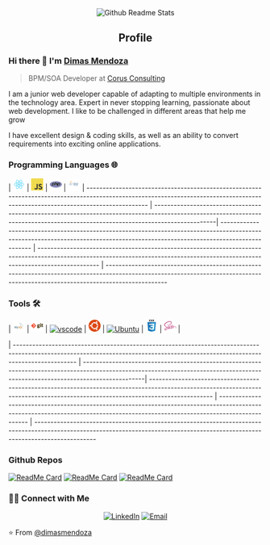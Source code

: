 <p align="center">
 <img width="100px" src="https://res.cloudinary.com/anuraghazra/image/upload/v1594908242/logo_ccswme.svg" align="center" alt="Github Readme Stats" />
 <h2 align="center">Profile</h2>
</p>

### Hi there 👋 I'm [Dimas Mendoza](https://img.freepik.com/vector-gratis/proximamente-fondo-diseno-spot-light_1017-25515.jpg?size=626&ext=jpg)

> BPM/SOA Developer at [Corus Consulting](https://www.corusconsulting.com/)

<!-- <img src="https://komarev.com/ghpvc/?username=anandmainali" alt="anandmainali" /> -->

<div>
 <p>
I am a junior web developer capable of adapting to multiple environments in the technology area. Expert in never stopping learning, passionate about web development. I like to be challenged in different areas that help me grow

I have excellent design & coding skills, as well as an ability to convert requirements into exciting online applications.

</p>
</div>

### Programming Languages 🌐

| [<img src="https://raw.githubusercontent.com/github/explore/80688e429a7d4ef2fca1e82350fe8e3517d3494d/topics/react/react.png" alt="React" width="24">](https://es.reactjs.org/) 
| [<img src="https://raw.githubusercontent.com/github/explore/80688e429a7d4ef2fca1e82350fe8e3517d3494d/topics/javascript/javascript.png" alt="jQuery" width="24">](https://www.javascript.com/) | [<img src="https://raw.githubusercontent.com/github/explore/80688e429a7d4ef2fca1e82350fe8e3517d3494d/topics/php/php.png" alt="PHP" width="24">](https://www.php.net/) | [<img src="https://raw.githubusercontent.com/github/explore/80688e429a7d4ef2fca1e82350fe8e3517d3494d/topics/java/java.png" alt="JAVA" width="24">](https://www.java.com/es/) 
| ------------------------------------------------------------------------------------------------------------------------------------------------------------------------------- | -------------------------------------------------------------------------------------------------------------------------------------------------------------------------------| -------------------------------------------------------------------------------------------------------------------------------------------------------------------------------
| ------------------------------------------------------------------------------------------------------------------------------------------------------------------------------- 
| ------------------------------------------------------------------------------------------------------------------------------------------------------------------------------- 

### Tools 🛠️

| [<img src="https://raw.githubusercontent.com/github/explore/80688e429a7d4ef2fca1e82350fe8e3517d3494d/topics/mysql/mysql.png" alt="mysql" width="24">](https://www.mysql.com/) | [<img src="https://raw.githubusercontent.com/github/explore/80688e429a7d4ef2fca1e82350fe8e3517d3494d/topics/git/git.png" alt="Git" width="24">](https://git-scm.com/) | [<img src="https://upload.wikimedia.org/wikipedia/commons/thumb/2/2d/Visual_Studio_Code_1.18_icon.svg/1200px-Visual_Studio_Code_1.18_icon.svg.png" alt="vscode" width="24">](https://code.visualstudio.com/) | [<img src="https://raw.githubusercontent.com/github/explore/80688e429a7d4ef2fca1e82350fe8e3517d3494d/topics/ubuntu/ubuntu.png" alt="Ubuntu" width="24">](https://ubuntu.com/) | [<img src="https://es.wikipedia.org/wiki/HTML5#/media/Archivo:HTML5_logo_and_wordmark.svg" alt="Ubuntu" width="24">](https://developer.mozilla.org/es/docs/Web/Guide/HTML/HTML5) | [<img src="https://raw.githubusercontent.com/github/explore/80688e429a7d4ef2fca1e82350fe8e3517d3494d/topics/css/css.png" alt="CSS" width="24">](https://developer.mozilla.org/es/docs/Web/CSS) | [<img src="https://raw.githubusercontent.com/github/explore/80688e429a7d4ef2fca1e82350fe8e3517d3494d/topics/sass/sass.png" alt="CSS" width="24">](https://sass-lang.com/) |
 
| ------------------------------------------------------------------------------------------------------------------------------------------------------------------------------- | -------------------------------------------------------------------------------------------------------------------------------------------------------------------------------| -------------------------------------------------------------------------------------------------------------------------------------------------------------------------------
| ------------------------------------------------------------------------------------------------------------------------------------------------------------------------------- 
| ------------------------------------------------------------------------------------------------------------------------------------------------------------------------------- 


<!-- ### Github Stats

[![Anand K. Mainali GitHub Stats](https://github-readme-stats.vercel.app/api?username=anandmainali&show_icons=true&count_private=true)](https://github.com/anandmainali) -->

### Github Repos

[![ReadMe Card](https://github-readme-stats.vercel.app/api/pin/?username=dimasmendoza&repo=Focus-Project&show_owner=true)](https://github.com/dimasmendoza/Focus-Project)
[![ReadMe Card](https://github-readme-stats.vercel.app/api/pin/?username=dimasmendoza&repo=finders-FE&show_owner=true)](https://github.com/dimasmendoza/finders-FE)
[![ReadMe Card](https://github-readme-stats.vercel.app/api/pin/?username=dimasmendoza&repo=CheaPlatzi&show_owner=true)](https://github.com/dimasmendoza/CheaPlatzi)

<h3> 🤝🏻 Connect with Me </h3>

<p align="center">
<a href="https://www.linkedin.com/in/12dimasmendoza97/" target="_blank"><img alt="LinkedIn" src="https://img.shields.io/badge/LinkedIn-@12dimasmendoza97-blue?style=flat&logo=linkedin"></a>
<a href="mailto:damendoza98@gmail.com"><img alt="Email" src="https://img.shields.io/badge/Email-damendoza98@gmail.com-blue?style=flat&logo=gmail"></a>
</p>

⭐️ From [@dimasmendoza](https://github.com/dimasmendoza)
